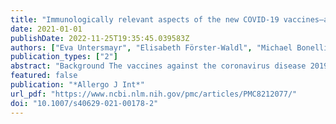 ```yaml
---
title: "Immunologically relevant aspects of the new COVID-19 vaccines—an ÖGAI (Austrian Society for Allergology and Immunology) and AeDA (German Society for Applied Allergology) position paper"
date: 2021-01-01
publishDate: 2022-11-25T19:35:45.039583Z
authors: ["Eva Untersmayr", "Elisabeth Förster-Waldl", "Michael Bonelli", "Kaan Boztug", "Patrick M. Brunner", "Thomas Eiwegger", "Kathrin Eller", "Lisa Göschl", "Katharina Grabmeier-Pfistershammer", "Wolfram Hötzenecker", "Galateja Jordakieva", "Alexander R. Moschen", "Birgit Pfaller", "Winfried Pickl", "Walter Reinisch", "Ursula Wiedermann", "Ludger Klimek", "Karl-Christian Bergmann", "Randolf Brehler", "Wolfgang Pfützner", "Natalija Novak", "Hans Merk", "Uta Rabe", "Wolfgang Schlenter", "Johannes Ring", "Wolfgang Wehrmann", "Norbert Mülleneisen", "Holger Wrede", "Thomas Fuchs", "Erika Jensen-Jarolim"]
publication_types: ["2"]
abstract: "Background The vaccines against the coronavirus disease 2019 (COVID-19) approved in the European Union represent a decisive step in the fight against the pandemic. The application of these available vaccines to patients with pre-existing immunological conditions leads to a multitude of questions regarding efficacy, side effects and the necessary patient information.  Results This review article provides insight into mechanisms of action of the currently available severe acute respiratory syndrome coronavirus 2 (SARS-CoV-2) vaccines and summarises the current state of science as well as expert recommendations regarding tolerability of the vaccines. In addition, the potential to develop protective immune responses is determined. A special focus is given on patients under immunosuppression or in treatment with immunomodulatory drugs. Special groups of the population such as children, pregnant women and the elderly are also considered.  Conclusion Despite the need for a patient-specific risk–benefit assessment, the consensus among experts is that patients with immunological diseases in particular benefit from the induced immune protection after COVID-19 vaccination and do not have an increased risk of side effects."
featured: false
publication: "*Allergo J Int*"
url_pdf: "https://www.ncbi.nlm.nih.gov/pmc/articles/PMC8212077/"
doi: "10.1007/s40629-021-00178-2"
---
```


